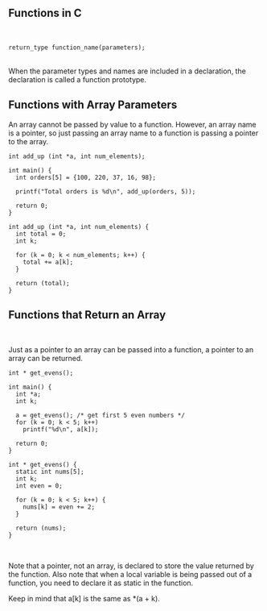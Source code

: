 ## Functions in C

<br>

```
return_type function_name(parameters);

```

<br>
When the parameter types and names are included in a declaration, the declaration is called a function prototype.


## Functions with Array Parameters 
An array cannot be passed by value to a function. However, an array name is a pointer, so just passing an array name to a function is passing a pointer to the array.

```
int add_up (int *a, int num_elements);

int main() {
  int orders[5] = {100, 220, 37, 16, 98};

  printf("Total orders is %d\n", add_up(orders, 5)); 

  return 0;
}

int add_up (int *a, int num_elements) {
  int total = 0;
  int k;

  for (k = 0; k < num_elements; k++) {
    total += a[k];
  }

  return (total);
}
```

## Functions that Return an Array 

<br>

Just as a pointer to an array can be passed into a function, a pointer to an array can be returned.
<br>

```
int * get_evens();

int main() {
  int *a;
  int k;

  a = get_evens(); /* get first 5 even numbers */
  for (k = 0; k < 5; k++)
    printf("%d\n", a[k]); 

  return 0;
}

int * get_evens() {
  static int nums[5];
  int k;
  int even = 0;

  for (k = 0; k < 5; k++) {
    nums[k] = even += 2;
  }

  return (nums);
}

```

<br>

Note that a pointer, not an array, is declared to store the value returned by the function. Also note that when a local variable is being passed out of a function, you need to declare it as static in the function.

Keep in mind that a[k] is the same as *(a + k).
